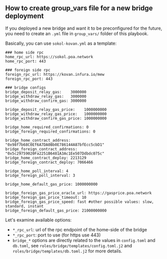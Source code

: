 ## How to create group_vars file for a new bridge deployment

If you deployed a new bridge and want it to be preconfigured for the future, you need to create an `.yml` file in `group_vars/` folder of this playbook.

Basically, you can use `sokol-kovan.yml` as a template:
```
### home side rpc
home_rpc_url: https://sokol.poa.network
home_rpc_port: 443

### foreign side rpc
foreign_rpc_url: https://kovan.infura.io/mew
foreign_rpc_port: 443

### bridge configs
bridge_deposit_relay_gas:    3000000
bridge_withdraw_relay_gas:   3000000
bridge_withdraw_confirm_gas: 3000000

bridge_deposit_relay_gas_price:    1000000000
bridge_withdraw_relay_gas_price:   1000000000
bridge_withdraw_confirm_gas_price: 1000000000

bridge_home_required_confirmations: 0
bridge_foreign_required_confirmations: 0

bridge_home_contract_address: "0x98f7b68C0Ef6A7DA0Bb0E786144A87bfEcc5cbD1"
bridge_foreign_contract_address: "0x5c29759020Fa2251B6481A3Ac1Ee507Ddbdc075c"
bridge_home_contract_deploy: 2213129
bridge_foreign_contract_deploy: 7066466

bridge_home_poll_interval: 4
bridge_foreign_poll_interval: 3

bridge_home_default_gas_price: 1000000000

bridge_foreign_gas_price_oracle_url: https://gasprice.poa.network
bridge_foreign_gas_price_timeout: 10
bridge_foreign_gas_price_speed: fast #other possible values: slow, standard, instant
bridge_foreign_default_gas_price: 21000000000
```

Let's examine available options:
* `*_rpc_url`: url of the rpc endpoint of the home-side of the bridge
* `*_rpc_port`: port to use (for https use 443)
* `bridge_*` options are directly related to the values in `config.toml` and `db.toml`, see `roles/bridge/templates/config.toml.j2` and `roles/bridge/templates/db.toml.j2` for more details.
